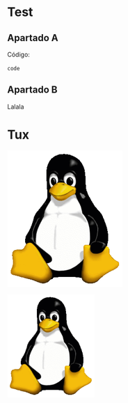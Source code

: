 # Test

## Apartado A
Código:

`code`
<html>
  <head>
  </head>
</html>


## Apartado B
Lalala

# Tux

![Mascota de Linux](/Tux.png)

<img src="Tux.png" alt="drawing" width="200"/>


